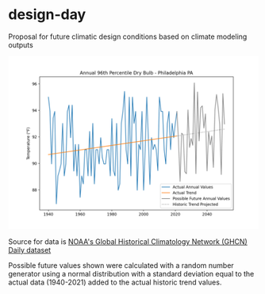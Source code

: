 # design-day

Proposal for future climatic design conditions based on climate modeling outputs

![](phila.png)

Source for data is [NOAA's Global Historical Climatology Network (GHCN) Daily dataset](https://www.ncei.noaa.gov/products/land-based-station/global-historical-climatology-network-daily)

Possible future values shown were calculated with a random number generator using a normal distribution with a standard deviation equal to the actual data (1940-2021) added to the actual historic trend values.